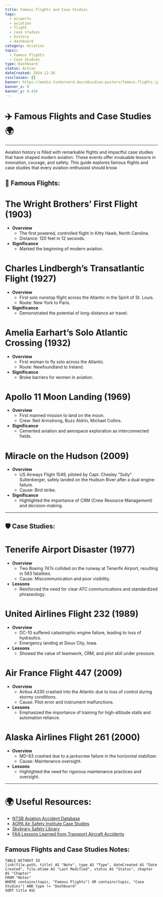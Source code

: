 ```yaml
---
title: Famous Flights and Case Studies
tags:
  - airports
  - aviation
  - flight
  - case studies
  - history
  - dashboard
category: Aviation
topic:
  - Famous Flights
  - Case Studies
type: Dashboard
status: Active
dateCreated: 2024-12-30
cssclasses: []
banner: https://media.tinkernerd.dev/obsidian-posters/famous-flights.jpg
banner_x: 0
banner_y: 0.416
---
```


# ✈️ Famous Flights and Case Studies 🌍
___

Aviation history is filled with remarkable flights and impactful case studies that have shaped modern aviation. These events offer invaluable lessons in innovation, courage, and safety. This guide explores famous flights and case studies that every aviation enthusiast should know.

## 🛫 Famous Flights:

# The Wright Brothers’ First Flight (1903)
- **Overview**
	- The first powered, controlled flight in Kitty Hawk, North Carolina.
	- Distance: 120 feet in 12 seconds.
- **Significance**
	- Marked the beginning of modern aviation.

# Charles Lindbergh’s Transatlantic Flight (1927)
- **Overview**
	- First solo nonstop flight across the Atlantic in the Spirit of St. Louis.
	- Route: New York to Paris.
- **Significance**
	- Demonstrated the potential of long-distance air travel.

# Amelia Earhart’s Solo Atlantic Crossing (1932)
- **Overview**
	- First woman to fly solo across the Atlantic.
	- Route: Newfoundland to Ireland.
- **Significance**
	- Broke barriers for women in aviation.

# Apollo 11 Moon Landing (1969)
- **Overview**
	- First manned mission to land on the moon.
	- Crew: Neil Armstrong, Buzz Aldrin, Michael Collins.
- **Significance**
	- Cemented aviation and aerospace exploration as interconnected fields.

# Miracle on the Hudson (2009)
- **Overview**
	- US Airways Flight 1549, piloted by Capt. Chesley "Sully" Sullenberger, safely landed on the Hudson River after a dual engine failure.
	- Cause: Bird strike.
- **Significance**
	- Highlighted the importance of CRM (Crew Resource Management) and decision-making.

---

## 🛡️ Case Studies:

# Tenerife Airport Disaster (1977)
- **Overview**
	- Two Boeing 747s collided on the runway at Tenerife Airport, resulting in 583 fatalities.
	- Cause: Miscommunication and poor visibility.
- **Lessons**
	- Reinforced the need for clear ATC communications and standardized phraseology.

# United Airlines Flight 232 (1989)
- **Overview**
	- DC-10 suffered catastrophic engine failure, leading to loss of hydraulics.
	- Emergency landing at Sioux City, Iowa.
- **Lessons**
	- Showed the value of teamwork, CRM, and pilot skill under pressure.

# Air France Flight 447 (2009)
- **Overview**
	- Airbus A330 crashed into the Atlantic due to loss of control during stormy conditions.
	- Cause: Pilot error and instrument malfunctions.
- **Lessons**
	- Emphasized the importance of training for high-altitude stalls and automation reliance.

# Alaska Airlines Flight 261 (2000)
- **Overview**
	- MD-83 crashed due to a jackscrew failure in the horizontal stabilizer.
	- Cause: Maintenance oversight.
- **Lessons**
	- Highlighted the need for rigorous maintenance practices and oversight.

---

# 🌍 Useful Resources:
- [NTSB Aviation Accident Database](https://www.ntsb.gov/Pages/Aviation.aspx)
- [AOPA Air Safety Institute Case Studies](https://www.aopa.org/training-and-safety)
- [Skybrary Safety Library](https://www.skybrary.aero/)
- [FAA Lessons Learned from Transport Aircraft Accidents](https://lessonslearned.faa.gov/)

## Famous Flights and Case Studies Notes:
```dataview  
TABLE WITHOUT ID
link(file.path, title) AS "Note", type AS "Type", dateCreated AS "Date Created", file.mtime AS "Last Modified", status AS "Status", chapter AS "Chapter"
FROM "Notes"
WHERE contains(topic, "Famous Flights") OR contains(topic, "Case Studies") AND type != "Dashboard"
SORT title ASC
